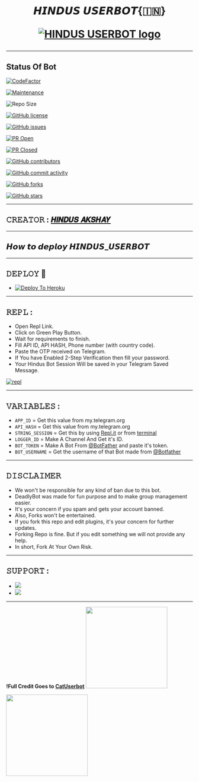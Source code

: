<h1 align="center">
<b>𝙃𝙄𝙉𝘿𝙐𝙎 𝙐𝙎𝙀𝙍𝘽𝙊𝙏{🇮🇳}</b>

[![HINDUS USERBOT logo](https://telegra.ph/file/4c4079343a5a75aca0aae.jpg)](https://dashboard.heroku.com/new?button-url=https%3A%2F%2Fgithub.com%2FHINDUS-AKSHAY%2FHINDUS_USERBOT%2Ftree%2Fbugs&template=https%3A%2F%2Fgithub.com%2FHINDUS-AKSHAY%2FHINDUS_USERBOT)

-----

## Status Of Bot 

<p align="left"><a 
[![Hits](https://hits.seeyoufarm.com/api/count/incr/badge.svg?url=https%3A%2F%2Fgithub.com%2FHINDUS-AKSHAY%2FHINDUS_USERBOT&count_bg=%2379C83D&title_bg=%23555555&icon=&icon_color=%23E7E7E7&title=hits&edge_flat=false)](https://github.com/HINDUS-AKSHAY/HINDUS_USERBOT)

[![CodeFactor](https://www.codefactor.io/repository/github/HINDUS-AKSHAY/HINDUS_USERBOT/badge?&style=flat-square)](https://www.codefactor.io/repository/github/HINDUS-AKSHAY/HINDUS_USERBOT)

[![Maintenance](https://img.shields.io/badge/Maintained%3F-yes-green?&style=flat-square)](https://GitHub.com/HINDUS-AKSHAY/HINDUS_USERBOT/graphs/commit-activity)
 
![Repo Size](https://img.shields.io/github/repo-size/HINDUS-AKSHAY/HINDUS_USERBOT?&style=flat-square&logo=github)

[![GitHub license](https://img.shields.io/github/license/HINDUS-AKSHAY/HINDUS_USERBOT?&style=flat-square&logo=github)](https://github.com/HINDUS-AKSHAY/HINDUS_USERBOT/blob/master/LICENSE)

[![GitHub issues](https://img.shields.io/github/issues/HINDUS-AKSHAY/HINDUS_USERBOT?&style=flat-square&logo=github)](https://github.com/HINDUS-AKSHAY/HINDUS_USERBOT/issues)

[![PR Open](https://img.shields.io/github/issues-pr/HINDUS-AKSHAY/HINDUS_USERBOT?&style=flat-square&logo=github)](https://github.com/HINDUS-AKSHAY/HINDUS_USERBOT/pulls)

[![PR Closed](https://img.shields.io/github/issues-pr-closed/HINDUS-AKSHAY/HINDUS_USERBOT?&style=flat-square&logo=github)](https://github.com/HINDUS-AKSHAY/HINDUS_USERBOT/pulls?q=is:closed)

[![GitHub contributors](https://img.shields.io/github/contributors/HINDUS-AKSHAY/HINDUS_USERBOT?&style=flat-square&logo=github)](https://GitHub.com/HINDUS-AKSHAY/HINDUS_USERBOT/graphs/contributors/)

[![GitHub commit activity](https://img.shields.io/github/commit-activity/m/HINDUS-AKSHAY/HINDUS_USERBOT?&style=flat-square&logo=github)](https://github.com/HINDUS-AKSHAY/HINDUS_USERBOT/graphs/commit-activity)

[![GitHub forks](https://img.shields.io/github/forks/HINDUS-AKSHAY/HINDUS_USERBOT?&style=flat-square&logo=github)](https://github.com/HINDUS-AKSHAY/HINDUS_USERBOT/fork)

[![GitHub stars](https://img.shields.io/github/stars/HINDUS-AKSHAY/HINDUS_USERBOT?&style=flat-square&logo=github)](https://github.com/HINDUS-AKSHAY/HINDUS_USERBOT/stargazers)

------

## 𝙲𝚁𝙴𝙰𝚃𝙾𝚁 : [𝙃𝙄𝙉𝘿𝙐𝙎 𝘼𝙆𝙎𝙃𝘼𝙔](https://t.me/HINDU_AKSHAY)


---------------


## 𝙃𝙤𝙬 𝙩𝙤 𝙙𝙚𝙥𝙡𝙤𝙮 𝙃𝙄𝙉𝘿𝙐𝙎_𝙐𝙎𝙀𝙍𝘽𝙊𝙏 
-------------------------------------------------

## 𝙳𝙴𝙿𝙻𝙾𝚈  🚀

- [![Deploy To Heroku](https://www.herokucdn.com/deploy/button.svg)](https://heroku.com/deploy?template=https://github.com/HINDUS-AKSHAY/HINDUS_USERBOT)

------------------------------------------------
  
## 𝚁𝙴𝙿𝙻 :

- Open Repl Link.
- Click on Green Play Button.
- Wait for requirements to finish.
- Fill API ID, API HASH, Phone number (with country code).
- Paste the OTP received on Telegram.
- If You have Enabled 2-Step Verification then fill your password.
- Your Hindus Bot Session Will be saved in your Telegram Saved Message.

[![repl](https://telegra.ph/file/04d4cbe689f236a66411f.jpg)](https://replit.com/@sameerpanthi/DEADLY-FIGHTERS-BOT#main.py)
    
-------------------------------------------------
## 𝚅𝙰𝚁𝙸𝙰𝙱𝙻𝙴𝚂 :

- `APP_ID`  =  Get this value from my.telegram.org
- `API_HASH`  =  Get this value from my.telegram.org
- `STRING_SESSION`  =  Get this by using [Repl.it](#Repl) or from [terminal](#Terminal)
- `LOGGER_ID`  =  Make A Channel And Get it's ID.
- `BOT_TOKEN`  =  Make A Bot From [@BotFather](https://t.me/botfather) and paste it's token.
- `BOT_USERNAME`  =  Get the username of that Bot made from [@Botfather](https://t.me/botfather)
------------
## 𝙳𝙸𝚂𝙲𝙻𝙰𝙸𝙼𝙴𝚁 


- We won't be responsible for any kind of ban due to this bot.
- DeadlyBot was made for fun purpose and to make group management easier.
- It's your concern if you spam and gets your account banned.
- Also, Forks won't be entertained.
- If you fork this repo and edit plugins, it's your concern for further updates.
- Forking Repo is fine. But if you edit something we will not provide any help.
- In short, Fork At Your Own Risk.
-------------------
## 𝚂𝚄𝙿𝙿𝙾𝚁𝚃 :

- <a href="https://t.me/HINDUS_USERBOT_SUPPORT"><img src="https://img.shields.io/badge/Join-SUPPORT%20GROUP-red.svg?logo=Telegram"></a>
- <a href="https://t.me/HINDUS_USERBOT"><img src="https://img.shields.io/badge/Join-SUPPORT%20CHANNEL-red.svg?logo=Telegram"></a>
---------------------

**!Full Credit Goes to [CatUserbot](https://github.com/sandy1709/catuserbot)**
   <a href="https://t.me/HINDUS_USERBOT"><img src="https://img.shields.io/badge/Channel%20Support%3F-yes-green?&style=flat-square?&logo=telegram" width=220px></a></p>
   <a href="https://t.me/HINDUS_USERBOT_SUPPORT"><img src="https://img.shields.io/badge/Group%20Support%3F-yes-green?&style=flat-square?&logo=telegram" width=220px></a></p>
